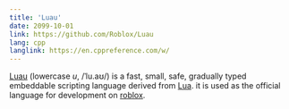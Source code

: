 ```yaml
---
title: 'Luau'
date: 2099-10-01
link: https://github.com/Roblox/Luau
lang: cpp
langlink: https://en.cppreference.com/w/
---
```


[Luau](https://luau-lang.org) (lowercase _u_, /ˈlu.aʊ/) is a fast, small, safe, gradually typed embeddable scripting language derived from [Lua](https://www.lua.org/). it is used as the official language for development on [roblox](https://roblox.com).
